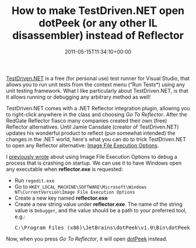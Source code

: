 ﻿---
title: How to make TestDriven.NET open dotPeek (or any other IL disassembler) instead of Reflector
date: 2011-05-15T11:34:10+00:00
---
[TestDriven.NET](http://testdriven.net/) is a free (for personal use) test runner for Visual Studio, that allows you to run unit tests from the context menu (&#8220;Run Tests*) using any unit testing framework. What I like particularly about TestDriven.NET, is that it allows running or debugging any arbitrary method as well!

<!-- more -->

TestDriven.NET comes with a .NET Reflector integration plugin, allowing you to right-click anywhere in the class and choosing *Go To Reflector*. After the RedGate Reflector fiasco many companies created their own (free) Reflector alternatives. Until Jamie Cansdale (creator of TestDriven.NET) updates his wonderful product to reflect (pun somewhat intended) the changes in the .NET world, here's what you can do to trick TestDriven.NET to open any Reflector alternative: [Image File Execution Options](http://blogs.msdn.com/b/greggm/archive/2005/02/21/377663.aspx).

I [previously wrote](/2010/12/how-to-debug-a-process-that-is-crashing-on-startup/) about using Image File Execution Options to debug a process that is crashing on startup. We can use it to have Windows open any executable when **reflector.exe** is requested:

  * Run `regedit.exe`
  * Go to `HKEY_LOCAL_MACHINE\SOFTWARE\Microsoft\Windows NT\CurrentVersion\Image File Execution Options`
  * Create a new key named **reflector.exe**
  * Create a new string value under **reflector.exe**. The name of the string value is `Debugger`, and the value should be a path to your preferred tool, e.g.: 
    <pre>C:\Program Files (x86)\JetBrains\dotPeek\v1.0\Bin\dotPeek.exe</pre>

Now, when you press *Go To Reflector*, it will open [dotPeek](http://www.jetbrains.com/decompiler/) instead.
